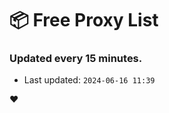 # :package: Free Proxy List
### Updated every 15 minutes.

- Last updated: `2024-06-16 11:39`

:heart:
